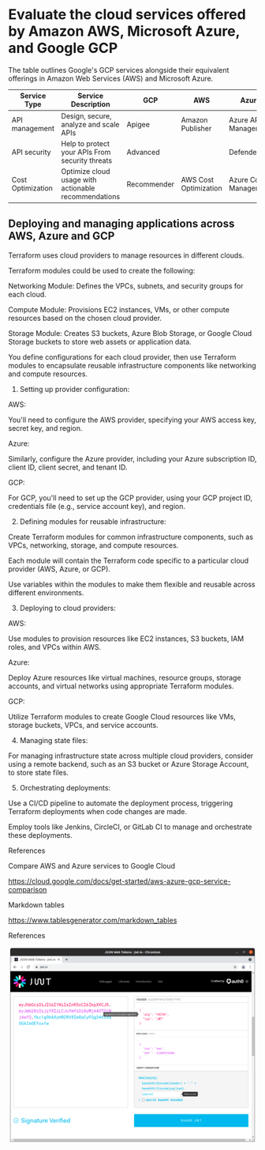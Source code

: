 # Evaluate the cloud services offered by Amazon AWS, Microsoft Azure, and Google GCP

The table outlines Google's GCP services alongside their equivalent offerings in Amazon Web Services (AWS) and Microsoft Azure.

| Service Type      | Service Description                                   | GCP         | AWS                   | Azure                 |
|-------------------|-------------------------------------------------------|-------------|-----------------------|-----------------------|
| API management    | Design, secure, analyze  and scale APIs               | Apigee      | Amazon Publisher      | Azure API  Management |
| API security      | Help to protect your APIs  From security threats      | Advanced    |                       | Defender              |
| Cost Optimization | Optimize cloud usage with  actionable recommendations | Recommender | AWS Cost Optimization | Azure Cost Management |


## Deploying and managing applications across AWS, Azure and GCP

Terraform uses cloud providers to manage resources in different clouds.

Terraform modules could be used to create the following:

Networking Module: Defines the VPCs, subnets, and security groups for each cloud.

Compute Module: Provisions EC2 instances, VMs, or other compute resources based on the chosen cloud provider.

Storage Module: Creates S3 buckets, Azure Blob Storage, or Google Cloud Storage buckets to store web assets or application data.

You define configurations for each cloud provider, then use Terraform modules to encapsulate reusable infrastructure components like networking and compute resources.

1. Setting up provider configuration:

AWS:

You'll need to configure the AWS provider, specifying your AWS access key, secret key, and region.

Azure:

Similarly, configure the Azure provider, including your Azure subscription ID, client ID, client secret, and tenant ID.

GCP:

For GCP, you'll need to set up the GCP provider, using your GCP project ID, credentials file (e.g., service account key), and region.


2. Defining modules for reusable infrastructure:

Create Terraform modules for common infrastructure components, such as VPCs, networking, storage, and compute resources.

Each module will contain the Terraform code specific to a particular cloud provider (AWS, Azure, or GCP).

Use variables within the modules to make them flexible and reusable across different environments.

3. Deploying to cloud providers:

AWS:

Use modules to provision resources like EC2 instances, S3 buckets, IAM roles, and VPCs within AWS.

Azure:

Deploy Azure resources like virtual machines, resource groups, storage accounts, and virtual networks using appropriate Terraform modules.

GCP:

Utilize Terraform modules to create Google Cloud resources like VMs, storage buckets, VPCs, and service accounts.

4. Managing state files:

For managing infrastructure state across multiple cloud providers, consider using a remote backend, such as an S3 bucket or Azure Storage Account, to store state files.

5. Orchestrating deployments:

Use a CI/CD pipeline to automate the deployment process, triggering Terraform deployments when code changes are made.

Employ tools like Jenkins, CircleCI, or GitLab CI to manage and orchestrate these deployments.

References

Compare AWS and Azure services to Google Cloud

https://cloud.google.com/docs/get-started/aws-azure-gcp-service-comparison

Markdown tables

https://www.tablesgenerator.com/markdown_tables

References


![alt text](https://github.com/jylhakos/InternetOfThings/blob/main/JWT/JWT.png?raw=true)
